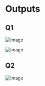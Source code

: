 # Outputs
## Q1
![image](https://github.com/user-attachments/assets/bc150e23-6302-401a-a704-404c96166c71)

![image](https://github.com/user-attachments/assets/369142be-a1fb-4984-af12-3edad233800f)

## Q2
![image](https://github.com/user-attachments/assets/9862bcb5-6864-41b7-b6df-b8fa37a7c0b6)

